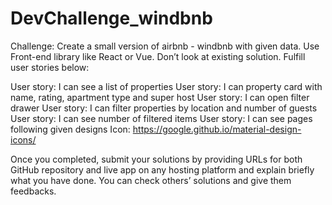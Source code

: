 # DevChallenge_windbnb

Challenge: Create a small version of airbnb - windbnb with given data. Use Front-end library like React or Vue. Don’t look at existing solution. Fulfill user stories below:

User story: I can see a list of properties
User story: I can property card with name, rating, apartment type and super host
User story: I can open filter drawer
User story: I can filter properties by location and number of guests
User story: I can see number of filtered items
User story: I can see pages following given designs
Icon: https://google.github.io/material-design-icons/

Once you completed, submit your solutions by providing URLs for both GitHub repository and live app on any hosting platform and explain briefly what you have done. You can check others’ solutions and give them feedbacks.
